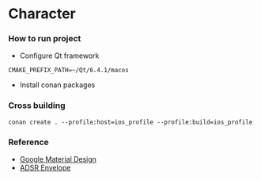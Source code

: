 # Character

### How to run project

* Configure Qt framework

```
CMAKE_PREFIX_PATH=~/Qt/6.4.1/macos
```
* Install conan packages

### Cross building

```
conan create . --profile:host=ios_profile --profile:build=ios_profile
```

### Reference

* [Google Material Design](https://m3.material.io/)
* [ADSR Envelope](https://en.wikipedia.org/wiki/Synthesizer#ADSR_envelope)

